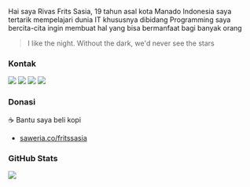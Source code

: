 Hai saya Rivas Frits Sasia, 19 tahun asal kota Manado Indonesia
saya tertarik mempelajari dunia IT khususnya dibidang Programming
saya bercita-cita ingin membuat hal yang bisa bermanfaat bagi banyak orang

> I like the night. Without the dark, we'd never see the stars

### Kontak
<a href="https://www.facebook.com/fritslx"><img src="https://img.shields.io/badge/Rivas Frits Sasia-1877F2?style=for-the-badge&logo=facebook&logoColor=white"/></a>
<a href="https://www.instagram.com/fritslx/"><img src="https://img.shields.io/badge/@fritslx%20-%23E4405F.svg?&style=for-the-badge&logo=Instagram&logoColor=white"/></a>
<a href="https://twitter.com/fritslx"><img src="https://img.shields.io/badge/@fritslx%20-%231DA1F2.svg?&style=for-the-badge&logo=Twitter&logoColor=white"/></a>
<a href="https://www.linkedin.com/in/fritssasia"><img src="https://img.shields.io/badge/fritssasia%20-%230077B5.svg?&style=for-the-badge&logo=linkedin&logoColor=white"/></a>

### Donasi
☕ Bantu saya beli kopi
- [saweria.co/fritssasia](https://saweria.co/fritssasia)

### GitHub Stats
<img align="center" src="https://github-readme-stats.vercel.app/api?username=fritssasia&show_icons=true&theme=midnight-purple">
